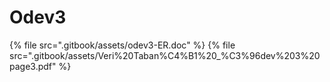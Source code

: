 # Odev3

<!--Index-->

{% file src=".gitbook/assets/odev3-ER.doc" %}
{% file src=".gitbook/assets/Veri%20Taban%C4%B1%20_%C3%96dev%203%20page3.pdf" %}

<!--Index-->
